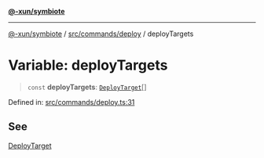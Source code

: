 [**@-xun/symbiote**](../../../../README.md)

***

[@-xun/symbiote](../../../../README.md) / [src/commands/deploy](../README.md) / deployTargets

# Variable: deployTargets

> `const` **deployTargets**: [`DeployTarget`](../enumerations/DeployTarget.md)[]

Defined in: [src/commands/deploy.ts:31](https://github.com/Xunnamius/symbiote/blob/7fbd108cee2f783e7fe92308d969f39ae3bc1d0c/src/commands/deploy.ts#L31)

## See

[DeployTarget](../enumerations/DeployTarget.md)
